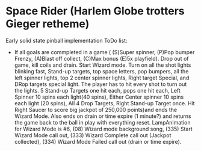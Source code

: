 # Space Rider (Harlem Globe trotters Gieger retheme)
Early solid state pinball implementation
ToDo list:
* If all goals are commpleted in a game ( (S)Super spinner, (P)Pop bumper Frenzy, (A)Blast off collect, (C)Max bonus (E)5x playfield). Drop out of game, kill coils and drain. Start Wizard mode. Turn on all the shot lights blinking fast, Stand-up targets, top space letters, pop bumpers, all the left spinner lights, top 2 center spinner lights, Right target Special, and DRop targets special light. The player has to hit every shot to turn out the lights. 5 Stand-up Targets one hit each, pops one hit each, Left Spinner 10 spins each light(40 spins), Either Center spinner 10 spins each light (20 spins), All 4 Drop Targets, Right Stand-up Target once. Hit Right Saucer to score big jackpot of 250,000 points)and ends the Wizard Mode. Also ends on drain or time expire (1 minute?) and returns the game back to the ball in play with everything reset. LampAnimation for Wizard Mode is #6, (08) Wizard mode background song, (335) Start Wizard Mode call out, (333) Wizard Complete call out (Jackpot collected), (334) Wizard Mode Failed call out (drain or time expire).